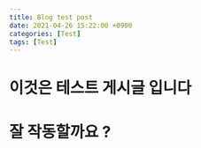 ```yaml
---
title: Blog test post
date: 2021-04-26 15:22:00 +0900
categories: [Test]
tags: [Test]
---
```


# 이것은 테스트 게시글 입니다

# 잘 작동할까요 ? 